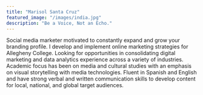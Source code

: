 ```yaml
---
title: "Marisol Santa Cruz"
featured_image: "/images/india.jpg"
description: "Be a Voice, Not an Echo."
---
```

Social media marketer motivated to constantly expand and
grow your branding profile. I develop and implement online
marketing strategies for Allegheny College. Looking for
opportunities in consolidating digital marketing and data
analytics experience across a variety of industries.
Academic focus has been on media and cultural studies with
an emphasis on visual storytelling with media technologies.
Fluent in Spanish and English and have strong verbal and
written communication skills to develop content for local,
national, and global target audiences.
